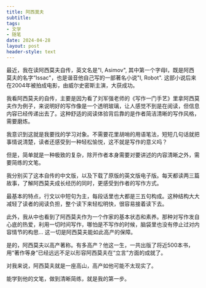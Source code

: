 ```yaml
---
title: 阿西莫夫
subtitle: 
tags: 
- 文学
- 随笔
date: 2024-04-28
layout: post
header-style: text
---
```


最近，我在读阿西莫夫自传，英文名是"I, Asimov", 其中第一个字母I，既是阿西莫夫的名字“Issac"，也是谐音他自己写的一部著名小说"I, Robot". 这部小说后来在2004年被拍成电影，由威尔史密斯主演，大获成功。

我看阿西莫夫的自传，主要是因为看了刘军强老师的《写作一门手艺》里拿阿西莫夫作为例子，来说明好的写作像是一个透明玻璃，让人感觉不到是在阅读，但信息内容已经传递出去了。这种舒适的阅读体验背后靠的是作者简洁清晰的写作风格，需要磨炼。

我意识到这就是我要找的学习对象。不需要花里胡哨的用语笔法，短短几句话就把事情说清楚，读者还感受到一种轻松愉悦，这不就是写作的意义吗？

但是，简单就是一种极致的复杂，除开作者本身需要对要讲述的内容清晰之外，需要简练的文笔。

我分别买了这本自传的中文版，以及下载了原版的英文版电子版。每天都读两三篇故事，了解阿西莫夫成长经历的同时，更感受到作者的写作方式。

最基本的特点，行文以中短句为主，每段话里也大都是三五句构成。这种结构大大减轻了读者的阅读负担，整个读下来轻松明快，很容易接着读下去。

此外，我从中也看到了阿西莫夫作为一个作家的基本状态和素养。那种对写作发自心底的热爱，利用一切时间写作，哪怕是不写作的时候，脑袋里也没有停止过对内容情节的构思... 这一切是阿西莫夫能如此高产的保障。

是的，阿西莫夫以高产著称。有多高产？他这一生，一共出版了将近500本书，用“著作等身”已经远远不足以形容阿西莫夫在“立言”方面的成就了。

对我来说，阿西莫夫就是一座高山，高产如他可能不太现实了。

能学到他的文笔，做到清晰简练，就是我的第一步。